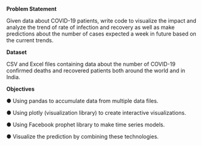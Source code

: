 **Problem Statement**

Given data about COVID-19 patients, write code to visualize the impact and analyze the trend of rate of infection and recovery as well as make predictions about the number of cases expected a week in future based on the current trends.


**Dataset** 

CSV and Excel files containing data about the number of COVID-19 confirmed deaths and recovered patients both around the world and in India.


**Objectives**

● Using pandas to accumulate data from multiple data files. 

● Using plotly (visualization library) to create interactive visualizations.

● Using Facebook prophet library to make time series models.

● Visualize the prediction by combining these technologies.
